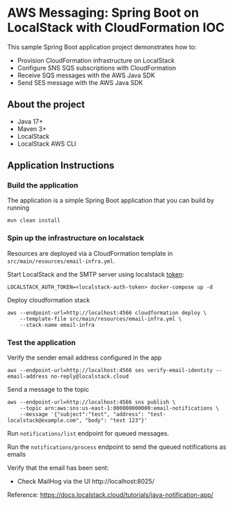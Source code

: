 AWS Messaging: Spring Boot on LocalStack with CloudFormation IOC
========================================

This sample Spring Boot application project demonstrates how to: 

* Provision CloudFormation infrastructure on LocalStack
* Configure SNS SQS subscriptions with CloudFormation
* Receive SQS messages with the AWS Java SDK
* Send SES message with the AWS Java SDK

## About the project

* Java 17+
* Maven 3+
* LocalStack
* LocalStack AWS CLI

## Application Instructions

### Build the application

The application is a simple Spring Boot application that you can build by running

    mvn clean install

### Spin up the infrastructure on localstack

Resources are deployed via a CloudFormation template in `src/main/resources/email-infra.yml`.

Start LocalStack and the SMTP server using localstack [token](https://app.localstack.cloud/workspace/auth-tokens):

    LOCALSTACK_AUTH_TOKEN=<localstack-auth-token> docker-compose up -d

Deploy cloudformation stack

    aws --endpoint-url=http://localhost:4566 cloudformation deploy \
        --template-file src/main/resources/email-infra.yml \
        --stack-name email-infra

### Test the application

Verify the sender email address configured in the app

    aws --endpoint-url=http://localhost:4566 ses verify-email-identity --email-address no-reply@localstack.cloud

Send a message to the topic

    aws --endpoint-url=http://localhost:4566 sns publish \
        --topic arn:aws:sns:us-east-1:000000000000:email-notifications \
        --message '{"subject":"test", "address": "test-localstack@example.com", "body": "test 123"}'

Run `notifications/list` endpoint for queued messages.

Run the `notifications/process` endpoint to send the queued notifications as emails

Verify that the email has been sent:

* Check MailHog via the UI http://localhost:8025/

Reference: https://docs.localstack.cloud/tutorials/java-notification-app/


